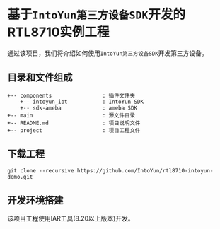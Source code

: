 # 基于`IntoYun第三方设备SDK`开发的RTL8710实例工程

通过该项目，我们将介绍如何使用`IntoYun第三方设备SDK`开发第三方设备。

## 目录和文件组成

```
+-- components                : 插件文件夹
    +-- intoyun_iot           : IntoYun SDK
    +-- sdk-ameba             : ameba SDK
+-- main                      : 源文件目录
+-- README.md                 : 项目说明文件
+-- project                   : 项目工程文件

```

## 下载工程

```
git clone --recursive https://github.com/IntoYun/rtl8710-intoyun-demo.git
```

## 开发环境搭建

该项目工程使用IAR工具(8.20以上版本)开发。

